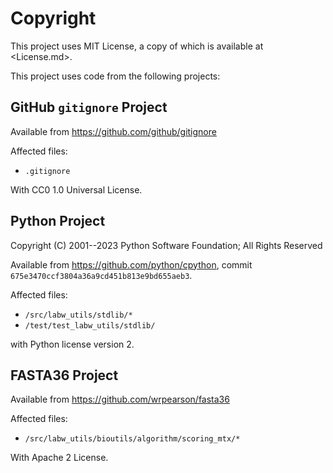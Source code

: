 # Copyright

This project uses MIT License, a copy of which is available at <License.md>.

This project uses code from the following projects:

## GitHub `gitignore` Project

Available from <https://github.com/github/gitignore>

Affected files:

* `.gitignore`

With CC0 1.0 Universal License.

## Python Project

Copyright (C) 2001--2023 Python Software Foundation; All Rights Reserved

Available from <https://github.com/python/cpython>, commit `675e3470ccf3804a36a9cd451b813e9bd655aeb3`.

Affected files:

* `/src/labw_utils/stdlib/*`
* `/test/test_labw_utils/stdlib/`

with Python license version 2.

## FASTA36 Project

Available from <https://github.com/wrpearson/fasta36>

Affected files:

* `/src/labw_utils/bioutils/algorithm/scoring_mtx/*`

With Apache 2 License.
